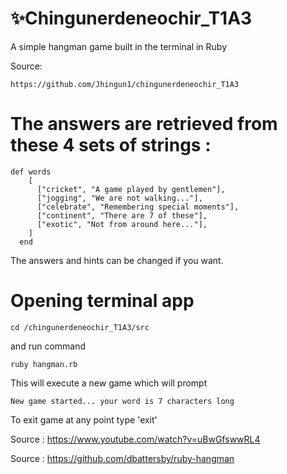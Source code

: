 # ✨Chingunerdeneochir_T1A3

A simple hangman game built in the terminal in Ruby

Source: 

```
https://github.com/Jhingun1/chingunerdeneochir_T1A3
```

# The answers are retrieved from these 4 sets of strings :
```
def words
    [
      ["cricket", "A game played by gentlemen"],
      ["jogging", "We are not walking..."],
      ["celebrate", "Remembering special moments"],
      ["continent", "There are 7 of these"],
      ["exotic", "Not from around here..."],
    ]
  end
  ```

The answers and hints can be changed if you want.

# Opening terminal app

```
cd /chingunerdeneochir_T1A3/src
```

and run command 

```
ruby hangman.rb
```

This will execute a new game which will prompt

```New game started... your word is 7 characters long```

To exit game at any point type 'exit'































 
 Source : https://www.youtube.com/watch?v=uBwGfswwRL4

 Source : https://github.com/dbattersby/ruby-hangman